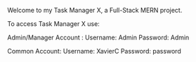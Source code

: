 Welcome to my Task Manager X, a Full-Stack MERN project.

To access Task Manager X use:

Admin/Manager Account : Username: Admin Password: Admin

Common Account: Username: XavierC Password: password